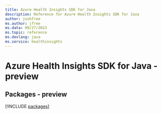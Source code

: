 ```yaml
---
title: Azure Health Insights SDK for Java
description: Reference for Azure Health Insights SDK for Java
author: joshfree
ms.author: jfree
ms.data: 09/27/2023
ms.topic: reference
ms.devlang: java
ms.service: healthinsights
---
```

# Azure Health Insights SDK for Java - preview
## Packages - preview
[!INCLUDE [packages](health-insights-index.md)]